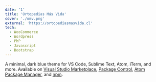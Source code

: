 ```yaml
---
date: '1'
title: 'Ortopedias Más Vida'
cover: './omv.png'
external: 'https://ortopediasmasvida.cl'
tech:
  - WooCommerce
  - Wordpress
  - PhP
  - Javascript
  - Bootstrap
---
```


A minimal, dark blue theme for VS Code, Sublime Text, Atom, iTerm, and more. Available on [Visual Studio Marketplace](https://marketplace.visualstudio.com/items?itemName=brittanychiang.halcyon-vscode), [Package Control](https://packagecontrol.io/packages/Halcyon%20Theme), [Atom Package Manager](https://atom.io/themes/halcyon-syntax), and [npm](https://www.npmjs.com/package/hyper-halcyon-theme).
